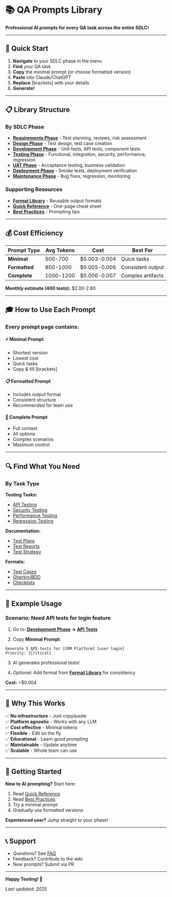 # 📚 QA Prompts Library

**Professional AI prompts for every QA task across the entire SDLC!**

---

## 🎯 Quick Start

1. **Navigate** to your SDLC phase in the menu
2. **Find** your QA task
3. **Copy** the minimal prompt (or choose formatted version)
4. **Paste** into Claude/ChatGPT
5. **Replace** [brackets] with your details
6. **Generate!**

---

## 📋 Library Structure

### By SDLC Phase

- **[Requirements Phase](01-Requirements/)** - Test planning, reviews, risk assessment
- **[Design Phase](02-Design/)** - Test design, test case creation
- **[Development Phase](03-Development/)** - Unit tests, API tests, component tests
- **[Testing Phase](04-Testing/)** - Functional, integration, security, performance, regression
- **[UAT Phase](05-UAT/)** - Acceptance testing, business validation
- **[Deployment Phase](06-Deployment/)** - Smoke tests, deployment verification
- **[Maintenance Phase](07-Maintenance/)** - Bug fixes, regression, monitoring

### Supporting Resources

- **[Format Library](99-Formats/)** - Reusable output formats
- **[Quick Reference](00-Quick-Reference.md)** - One-page cheat sheet
- **[Best Practices](00-Best-Practices.md)** - Prompting tips

---

## 💰 Cost Efficiency

| Prompt Type | Avg Tokens | Cost | Best For |
|-------------|------------|------|----------|
| **Minimal** | 500-700 | $0.003-0.004 | Quick tasks |
| **Formatted** | 800-1000 | $0.005-0.006 | Consistent output |
| **Complete** | 1000-1200 | $0.006-0.007 | Complex artifacts |

**Monthly estimate (400 tests):** $2.00-2.80

---

## 🎓 How to Use Each Prompt

### Every prompt page contains:

#### ⚡ Minimal Prompt
- Shortest version
- Lowest cost
- Quick tasks
- Copy & fill [brackets]

#### 📋 Formatted Prompt
- Includes output format
- Consistent structure
- Recommended for team use

#### 📝 Complete Prompt
- Full context
- All options
- Complex scenarios
- Maximum control

---

## 🔍 Find What You Need

### By Task Type

**Testing Tasks:**
- [API Testing](03-Development/API-Tests.md)
- [Security Testing](04-Testing/Security-Tests.md)
- [Performance Testing](04-Testing/Performance-Tests.md)
- [Regression Testing](04-Testing/Regression-Tests.md)

**Documentation:**
- [Test Plans](01-Requirements/Test-Planning.md)
- [Test Reports](99-Formats/Test-Report-Format.md)
- [Test Strategy](99-Formats/Test-Strategy-Format.md)

**Formats:**
- [Test Cases](99-Formats/Test-Cases-Format.md)
- [Gherkin/BDD](99-Formats/Gherkin-Format.md)
- [Checklists](99-Formats/Checklist-Format.md)

---

## 📖 Example Usage

### Scenario: Need API tests for login feature

1. Go to: **[Development Phase](03-Development/) → [API Tests](03-Development/API-Tests.md)**

2. Copy **Minimal Prompt**:
```
Generate 5 API tests for [CRM Platform] [user login]
Priority: [Critical]
```

3. AI generates professional tests!

4. *Optional:* Add format from **[Format Library](99-Formats/API-Tests-Format.md)** for consistency

**Cost:** ~$0.004

---

## 🎯 Why This Works

✅ **No infrastructure** - Just copy/paste  
✅ **Platform agnostic** - Works with any LLM  
✅ **Cost effective** - Minimal tokens  
✅ **Flexible** - Edit on the fly  
✅ **Educational** - Learn good prompting  
✅ **Maintainable** - Update anytime  
✅ **Scalable** - Whole team can use  

---

## 🚀 Getting Started

**New to AI prompting?** Start here:
1. Read [Quick Reference](00-Quick-Reference.md)
2. Read [Best Practices](00-Best-Practices.md)
3. Try a minimal prompt
4. Gradually use formatted versions

**Experienced user?** Jump straight to your phase!

---

## 📞 Support

- Questions? See [FAQ](00-FAQ.md)
- Feedback? Contribute to the wiki
- New prompts? Submit via PR

---

**Happy Testing! 🎉**

*Last updated: 2025*
